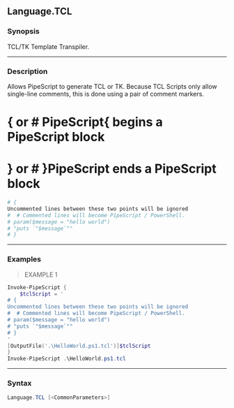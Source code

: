 Language.TCL
------------




### Synopsis
TCL/TK Template Transpiler.



---


### Description

Allows PipeScript to generate TCL or TK.
Because TCL Scripts only allow single-line comments, this is done using a pair of comment markers.
# { or # PipeScript{  begins a PipeScript block
# } or # }PipeScript  ends a PipeScript block
~~~tcl    
# {
Uncommented lines between these two points will be ignored
#  # Commented lines will become PipeScript / PowerShell.
# param($message = "hello world")
# "puts `"$message`""
# }
~~~



---


### Examples
> EXAMPLE 1

```PowerShell
Invoke-PipeScript {
    $tclScript = '    
# {
Uncommented lines between these two points will be ignored
#  # Commented lines will become PipeScript / PowerShell.
# param($message = "hello world")
# "puts `"$message`""
# }
'
[OutputFile('.\HelloWorld.ps1.tcl')]$tclScript
}
Invoke-PipeScript .\HelloWorld.ps1.tcl
```


---


### Syntax
```PowerShell
Language.TCL [<CommonParameters>]
```
